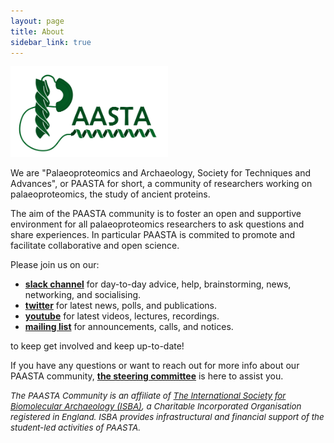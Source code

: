 ```yaml
---
layout: page
title: About
sidebar_link: true
---
```

<!-- Last edit of this page: 10-10-2023> -->

<img src="/assets/media/PAASTA-Logo-Full-Colour.png" class="center" width="50%" >

We are "Palaeoproteomics and Archaeology, Society for Techniques and Advances", or PAASTA for short, a community of researchers working on palaeoproteomics, the study of ancient proteins.

The aim of the PAASTA community is to foster an open and supportive environment for all palaeoproteomics researchers to ask questions and share experiences. In particular PAASTA is commited to promote and facilitate collaborative and open science.


<!-- Blurb from SPAAM, keep for now to copy link structure later

We aim to openly [share](https://PAASTA-community.slack.com/) knowledge and experience to find on solutions to common challenges and obstacles that the field faces.
We run various collaborative [projects](/projects) for the benefit of the whole community and to progress the field.
We have various [events and a yearly workshop](/categories/events) with cycling organisation committees to improve networking. -->

Please join us on our:

- [**slack channel**](https://join.slack.com/t/paasta-group/shared_invite/zt-24xmvzg4x-B2XHxI~YX2LmYLwvGgN87g)
for day-to-day advice, help, brainstorming, news, networking, and socialising.
- [**twitter**](https://twitter.com/PAASTAcommunity) for latest news, polls, and publications.
- [**youtube**](https://www.youtube.com/@PAASTAcommunity) for latest videos, lectures, recordings.
- [**mailing list**](https://forms.gle/U5CwGZDDykAnVQpTA) for announcements, calls, and notices.

<!-- Add more of these later as they become applicable, also paraphrase above text on slack and twitter. Now direct copy from SPAAM.


- [**mastodon**](htthttps://genomic.social/@PAASTA_community) for latest news, polls, and publications.
-->

to keep get involved and keep up-to-date!

If you have any questions or want to reach out for more info about our PAASTA community, [**the steering committee**](https://PAASTA-community.github.io/steering_committee/) is here to assist you.


<i style="font-size: 10pt">The PAASTA Community is an affiliate of [The International Society for Biomolecular Archaeology (ISBA)](https://isbarch.org), a Charitable Incorporated Organisation registered in England. ISBA provides infrastructural and financial support of the student-led activities of PAASTA.</i>